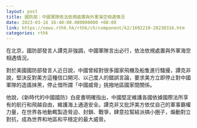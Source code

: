 ```yaml
---
layout: post
title: 國防部：中國軍隊依法依規處置與外軍海空相遇情況
date: 2023-03-16 16:40:00.000000000 +08:00
link: https://news.rthk.hk/rthk/ch/component/k2/1692219-20230316.htm
categories: rthk
---
```


在北京，國防部發言人譚克非強調，中國軍隊言出必行，依法依規處置與外軍海空相遇情況。

對於美國國防部發言人近日說，中國曾經對很多國家飛機及船隻進行騷擾，譚克非說，堅決反對美方這種信口開河、以己度人的錯誤言論，要求美方立即停止對中國軍隊的造謠抹黑，停止借所謂「中國威脅」挑撥地區國家間關係。

他說，《新時代的中國國防》白皮書明確指出，中國堅定維護各國依據國際法所享有的航行和飛越自由，維護海上通道安全。譚克非又批評美方依仗自己的軍事霸權力量，在世界各地動輒製造脅迫、封鎖、戰爭，肆意拉幫結派搞小圈子，煽動對立對抗，成為世界和地區和平穩定的最大威脅。
